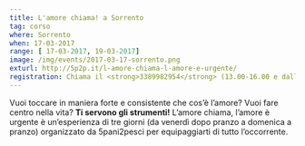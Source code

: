 ```yaml
---
title: L'amore chiama! a Sorrento
tag: corso
where: Sorrento
when: 17-03-2017
range: [ 17-03-2017, 19-03-2017]
image: /img/events/2017-03-17-sorrento.png
exturl: http://5p2p.it/l-amore-chiama-l-amore-e-urgente/
registration: Chiama il <strong>3389982954</strong> (13.00-16.00 e dalle 19.00 in poi)
---
```


Vuoi toccare in maniera forte e consistente che cos’è l’amore? Vuoi fare centro nella vita? **Ti servono gli strumenti!** L’amore chiama, l’amore è urgente è un’esperienza di tre giorni (da venerdì dopo pranzo a domenica a pranzo) organizzato da 5pani2pesci per equipaggiarti di tutto l’occorrente.
